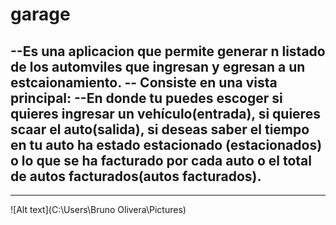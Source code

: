 # garage
--Es una aplicacion que permite generar n listado de los automviles que ingresan y egresan a un estcaionamiento.
-- Consiste en una vista principal:
--En donde tu puedes escoger si quieres ingresar un vehículo(entrada), si quieres scaar el auto(salida), si deseas saber el tiempo en tu auto ha estado estacionado (estacionados) o  lo que se ha facturado por cada auto o el total de autos facturados(autos facturados).
---------------------
---------------------
![Alt text](C:\Users\Bruno Olivera\Pictures) 

